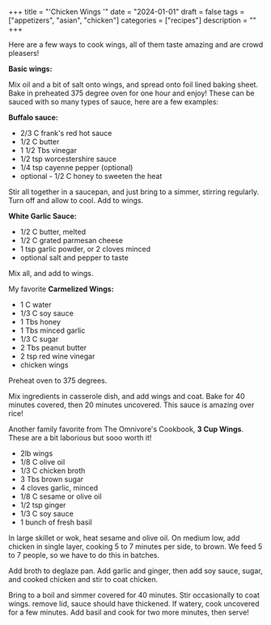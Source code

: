 ﻿+++
title = "'Chicken Wings '"
date = "2024-01-01"
draft = false
tags = ["appetizers", "asian", "chicken"]
categories = ["recipes"]
description = ""
+++

Here are a few ways to cook wings, all of them taste amazing and are crowd pleasers!

**Basic wings:** 

Mix oil and a bit of salt onto wings, and spread onto foil lined baking sheet. Bake in preheated 375 degree oven for one hour and enjoy! These can be sauced with so many types of sauce, here are a few examples: 

**Buffalo sauce:** 

* 2/3 C frank's red hot sauce
* 1/2 C butter
* 1 1/2 Tbs vinegar
* 1/2 tsp worcestershire sauce
* 1/4 tsp cayenne pepper (optional)
* optional - 1/2 C honey to sweeten the heat

Stir all together in a saucepan, and just bring to a simmer, stirring regularly. Turn off and allow to cool. Add to wings. 

**White Garlic Sauce:**

* 1/2 C butter, melted
* 1/2 C grated parmesan cheese
* 1 tsp garlic powder, or 2 cloves minced
* optional salt and pepper to taste

Mix all, and add to wings. 

My favorite **Carmelized Wings:** 

* 1 C water
* 1/3 C soy sauce
* 1 Tbs honey
* 1 Tbs minced garlic
* 1/3 C sugar
* 2 Tbs peanut butter
* 2 tsp red wine vinegar
* chicken wings

Preheat oven to 375 degrees. 

Mix ingredients in casserole dish, and add wings and coat. Bake for 40 minutes covered, then 20 minutes uncovered. This sauce is amazing over rice! 

Another family favorite from The Omnivore's Cookbook, **3 Cup Wings**. These are a bit laborious but sooo worth it! 

* 2lb wings 
* 1/8 C olive oil
* 1/3 C chicken broth
* 3 Tbs brown sugar
* 4 cloves garlic, minced
* 1/8 C sesame or olive oil
* 1/2 tsp ginger
* 1/3 C soy sauce
* 1 bunch of fresh basil

In large skillet or wok, heat sesame and olive oil. On medium low, add chicken in single layer, cooking 5 to 7 minutes per side, to brown. We feed 5 to 7 people, so we have to do this in batches. 

Add broth to deglaze pan. Add garlic and ginger, then add soy sauce, sugar, and cooked chicken and stir to coat chicken. 

Bring to a boil and simmer covered for 40 minutes. Stir occasionally to coat wings. remove lid, sauce should have thickened. If watery, cook uncovered for a few minutes. Add basil and cook for two more minutes, then serve!